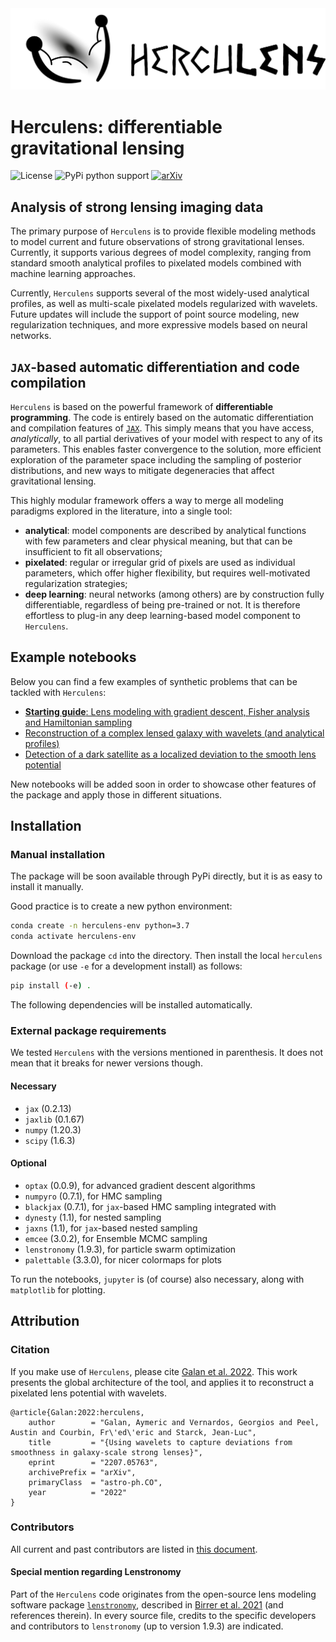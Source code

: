 <img src="images/horizontal.png" width="600" alt="Herculens logo" />

# Herculens: differentiable gravitational lensing

![License](https://img.shields.io/github/license/austinpeel/herculens)
![PyPi python support](https://img.shields.io/badge/Python-3.7-blue)
[![arXiv](https://img.shields.io/badge/arXiv-2207.05763-b31b1b.svg)](https://arxiv.org/abs/2207.05763)
<!-- ![PyPi version](https://img.shields.io/pypi/v/herculens) -->




## Analysis of strong lensing imaging data

The primary purpose of `Herculens` is to provide flexible modeling methods to model current and future observations of strong gravitational lenses. Currently, it supports various degrees of model complexity, ranging from standard smooth analytical profiles to pixelated models combined with machine learning approaches.

Currently, `Herculens` supports several of the most widely-used analytical profiles, as well as multi-scale pixelated models regularized with wavelets. Future updates will include the support of point source modeling, new regularization techniques, and more expressive models based on neural networks.





## `JAX`-based automatic differentiation and code compilation 

`Herculens` is based on the powerful framework of **differentiable programming**. The code is entirely based on the automatic differentiation and compilation features of [`JAX`](https://github.com/google/jax). This simply means that you have access, _analytically_, to all partial derivatives of your model with respect to any of its parameters. This enables faster convergence to the solution, more efficient exploration of the parameter space including the sampling of posterior distributions, and new ways to mitigate degeneracies that affect gravitational lensing.

This highly modular framework offers a way to merge all modeling paradigms explored in the literature, into a single tool:

- **analytical**: model components are described by analytical functions with few parameters and clear physical meaning, but that can be insufficient to fit all observations;
- **pixelated**: regular or irregular grid of pixels are used as individual parameters, which offer higher flexibility, but requires well-motivated regularization strategies;
- **deep learning**: neural networks (among others) are by construction fully differentiable, regardless of being pre-trained or not. It is therefore effortless to plug-in any deep learning-based model component to `Herculens`.





## Example notebooks

Below you can find a few examples of synthetic problems that can be tackled with `Herculens`:

- [**Starting guide**: Lens modeling with gradient descent, Fisher analysis and Hamiltonian sampling](https://github.com/aymgal/herculens_workspace/blob/main/notebooks/herculens__Starting_guide.ipynb)
- [Reconstruction of a complex lensed galaxy with wavelets (and analytical profiles)](https://github.com/aymgal/herculens_workspace/blob/main/notebooks/herculens__Complex_source_with_wavelets.ipynb)
- [Detection of a dark satellite as a localized deviation to the smooth lens potential](https://github.com/aymgal/herculens_workspace/blob/main/notebooks/herculens__Subhalo_detection_with_wavelets.ipynb)

New notebooks will be added soon in order to showcase other features of the package and apply those in different situations.



## Installation

### Manual installation

The package will be soon available through PyPi directly, but it is as easy to install it manually.

Good practice is to create a new python environment:
```sh
conda create -n herculens-env python=3.7
conda activate herculens-env
```

Download the package `cd` into the directory. Then install the local `herculens` package (or use `-e` for a development install) as follows:
```sh
pip install (-e) .
```

The following dependencies will be installed automatically.



### External package requirements

We tested `Herculens` with the versions mentioned in parenthesis. It does not mean that it breaks for newer versions though.

#### Necessary
- `jax` (0.2.13)
- `jaxlib` (0.1.67)
- `numpy` (1.20.3)
- `scipy` (1.6.3)

#### Optional
- `optax` (0.0.9), for advanced gradient descent algorithms 
- `numpyro` (0.7.1), for HMC sampling
- `blackjax` (0.7.1), for `jax`-based HMC sampling integrated with 
- `dynesty` (1.1), for nested sampling
- `jaxns` (1.1), for `jax`-based nested sampling
- `emcee` (3.0.2), for Ensemble MCMC sampling
- `lenstronomy` (1.9.3), for particle swarm optimization
- `palettable` (3.3.0), for nicer colormaps for plots

To run the notebooks, `jupyter` is (of course) also necessary, along with `matplotlib` for plotting.



## Attribution

### Citation

If you make use of `Herculens`, please cite [Galan et al. 2022](https://arxiv.org/abs/2207.05763). This work presents the global architecture of the tool, and applies it to reconstruct a pixelated lens potential with wavelets.
```
@article{Galan:2022:herculens,
    author        = "Galan, Aymeric and Vernardos, Georgios and Peel, Austin and Courbin, Fr\'ed\'eric and Starck, Jean-Luc",
    title         = "{Using wavelets to capture deviations from smoothness in galaxy-scale strong lenses}",
    eprint        = "2207.05763",
    archivePrefix = "arXiv",
    primaryClass  = "astro-ph.CO",
    year          = "2022"
}
```


### Contributors

All current and past contributors are listed in [this document](AUTHORS.md).

#### Special mention regarding Lenstronomy
Part of the `Herculens` code originates from the open-source lens modeling software package [`lenstronomy`](https://github.com/sibirrer/lenstronomy), described in [Birrer et al. 2021](https://joss.theoj.org/papers/10.21105/joss.03283) (and references therein). In every source file, credits to the specific developers and contributors to `lenstronomy` (up to version 1.9.3) are indicated.
